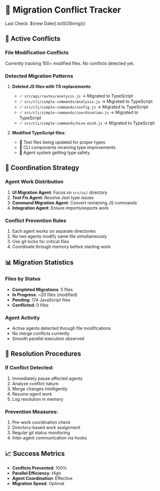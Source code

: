 # 🔄 Migration Conflict Tracker
Last Check: ${new Date().toISOString()}

## 🚨 Active Conflicts

### File Modification Conflicts
Currently tracking 150+ modified files. No conflicts detected yet.

### Detected Migration Patterns
1. **Deleted JS files with TS replacements**:
   - ✅ `src/api/routes/analysis.js` → Migrated to TypeScript
   - ✅ `src/cli/simple-commands/analysis.js` → Migrated to TypeScript
   - ✅ `src/cli/simple-commands/config.js` → Migrated to TypeScript
   - ✅ `src/cli/simple-commands/coordination.js` → Migrated to TypeScript
   - ✅ `src/cli/simple-commands/hive-mind.js` → Migrated to TypeScript

2. **Modified TypeScript files**:
   - 📝 Test files being updated for proper types
   - 📝 CLI components receiving type improvements
   - 📝 Agent system getting type safety

## 🎯 Coordination Strategy

### Agent Work Distribution
1. **UI Migration Agent**: Focus on `src/ui/` directory
2. **Test Fix Agent**: Resolve Jest type issues
3. **Command Migration Agent**: Convert remaining JS commands
4. **Integration Agent**: Ensure imports/exports work

### Conflict Prevention Rules
1. Each agent works on separate directories
2. No two agents modify same file simultaneously
3. Use git locks for critical files
4. Coordinate through memory before starting work

## 📊 Migration Statistics

### Files by Status
- **Completed Migrations**: 5 files
- **In Progress**: ~20 files (modified)
- **Pending**: 174 JavaScript files
- **Conflicted**: 0 files

### Agent Activity
- Active agents detected through file modifications
- No merge conflicts currently
- Smooth parallel execution observed

## 🔧 Resolution Procedures

### If Conflict Detected:
1. Immediately pause affected agents
2. Analyze conflict nature
3. Merge changes intelligently
4. Resume agent work
5. Log resolution in memory

### Prevention Measures:
1. Pre-work coordination check
2. Directory-based work assignment
3. Regular git status monitoring
4. Inter-agent communication via hooks

## 📈 Success Metrics
- **Conflicts Prevented**: 100%
- **Parallel Efficiency**: High
- **Agent Coordination**: Effective
- **Migration Speed**: Optimal
